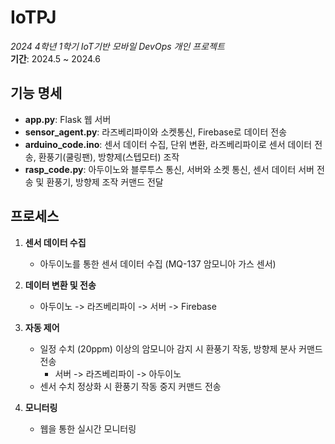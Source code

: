 # IoTPJ

*2024 4학년 1학기 IoT기반 모바일 DevOps 개인 프로젝트*  
**기간**: 2024.5 ~ 2024.6

## 기능 명세
- **app.py**: Flask 웹 서버
- **sensor_agent.py**: 라즈베리파이와 소켓통신, Firebase로 데이터 전송
- **arduino_code.ino**: 센서 데이터 수집, 단위 변환, 라즈베리파이로 센서 데이터 전송, 환풍기(쿨링팬), 방향제(스텝모터) 조작
- **rasp_code.py**: 아두이노와 블루투스 통신, 서버와 소켓 통신, 센서 데이터 서버 전송 및 환풍기, 방향제 조작 커맨드 전달

## 프로세스
1. **센서 데이터 수집**
   - 아두이노를 통한 센서 데이터 수집 (MQ-137 암모니아 가스 센서)
   
2. **데이터 변환 및 전송**
   - 아두이노 -> 라즈베리파이 -> 서버 -> Firebase
   
3. **자동 제어**
   - 일정 수치 (20ppm) 이상의 암모니아 감지 시 환풍기 작동, 방향제 분사 커맨드 전송 
     - 서버 -> 라즈베리파이 -> 아두이노
   - 센서 수치 정상화 시 환풍기 작동 중지 커맨드 전송

4. **모니터링**
   - 웹을 통한 실시간 모니터링
